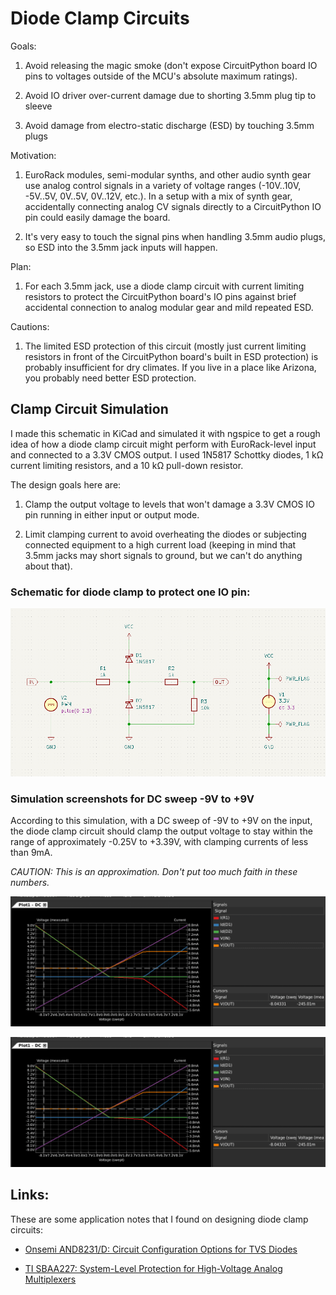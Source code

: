 <!-- SPDX-License-Identifier: CC-BY-SA-4.0 OR MIT -->
<!-- SPDX-FileCopyrightText: Copyright 2024 Sam Blenny -->
# Diode Clamp Circuits


Goals:

1. Avoid releasing the magic smoke (don't expose CircuitPython board IO pins to
   voltages outside of the MCU's absolute maximum ratings).

2. Avoid IO driver over-current damage due to shorting 3.5mm plug tip to sleeve

3. Avoid damage from electro-static discharge (ESD) by touching 3.5mm plugs


Motivation:

1. EuroRack modules, semi-modular synths, and other audio synth gear use analog
   control signals in a variety of voltage ranges (-10V..10V, -5V..5V, 0V..5V,
   0V..12V, etc.). In a setup with a mix of synth gear, accidentally connecting
   analog CV signals directly to a CircuitPython IO pin could easily damage the
   board.

2. It's very easy to touch the signal pins when handling 3.5mm audio plugs, so
   ESD into the 3.5mm jack inputs will happen.


Plan:

1. For each 3.5mm jack, use a diode clamp circuit with current limiting
   resistors to protect the CircuitPython board's IO pins against brief
   accidental connection to analog modular gear and mild repeated ESD.


Cautions:

1. The limited ESD protection of this circuit (mostly just current limiting
   resistors in front of the CircuitPython board's built in ESD protection) is
   probably insufficient for dry climates. If you live in a place like Arizona,
   you probably need better ESD protection.


## Clamp Circuit Simulation

I made this schematic in KiCad and simulated it with ngspice to get a rough
idea of how a diode clamp circuit might perform with EuroRack-level input and
connected to a 3.3V CMOS output. I used 1N5817 Schottky diodes, 1 kΩ current
limiting resistors, and a 10 kΩ pull-down resistor.

The design goals here are:

1. Clamp the output voltage to levels that won't damage a 3.3V CMOS IO pin
   running in either input or output mode.

2. Limit clamping current to avoid overheating the diodes or subjecting
   connected equipment to a high current load (keeping in mind that 3.5mm jacks
   may short signals to ground, but we can't do anything about that).


### Schematic for diode clamp to protect one IO pin:

![Schematic of diode clamp circuit](dual-1K-schematic.png)


### Simulation screenshots for DC sweep -9V to +9V

According to this simulation, with a DC sweep of -9V to +9V on the input, the
diode clamp circuit should clamp the output voltage to stay within the range of
approximately -0.25V to +3.39V, with clamping currents of less than 9mA.

*CAUTION: This is an approximation. Don't put too much faith in these numbers.*

![Diode clamp DC sweep simulation with min VOUT cursor](dual-1K-min-VOUT.png)

![Diode clamp DC sweep simulation with max VOUT cursor](dual-1K-min-VOUT.png)


## Links:

These are some application notes that I found on designing diode clamp circuits:

- [Onsemi AND8231/D: Circuit Configuration Options for TVS Diodes](https://www.onsemi.com/pub/Collateral/AND8231-D.PDF)

- [TI SBAA227: System-Level Protection for High-Voltage Analog
Multiplexers](https://www.ti.com/lit/an/sbaa227/sbaa227.pdf)

